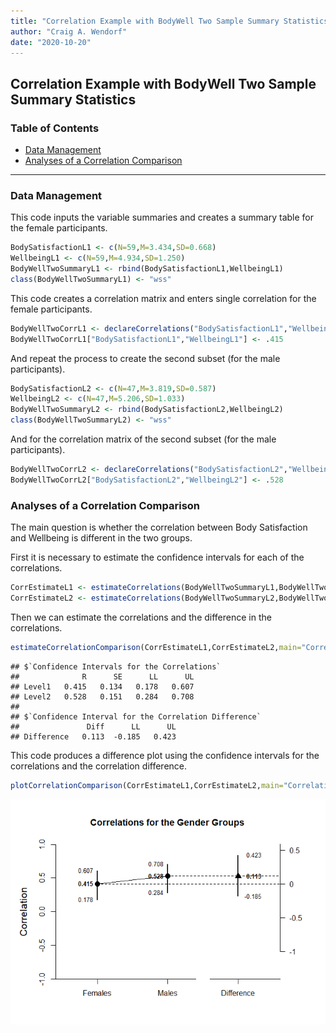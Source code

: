 ```yaml
---
title: "Correlation Example with BodyWell Two Sample Summary Statistics"
author: "Craig A. Wendorf"
date: "2020-10-20"
---
```


## Correlation Example with BodyWell Two Sample Summary Statistics

### Table of Contents

- [Data Management](#data-management)
- [Analyses of a Correlation Comparison](#analyses-of-a-correlation-comparison)

---

### Data Management

This code inputs the variable summaries and creates a summary table for the female participants.

```r
BodySatisfactionL1 <- c(N=59,M=3.434,SD=0.668)
WellbeingL1 <- c(N=59,M=4.934,SD=1.250)
BodyWellTwoSummaryL1 <- rbind(BodySatisfactionL1,WellbeingL1)
class(BodyWellTwoSummaryL1) <- "wss"
```

This code creates a correlation matrix and enters single correlation for the female participants.

```r
BodyWellTwoCorrL1 <- declareCorrelations("BodySatisfactionL1","WellbeingL1")
BodyWellTwoCorrL1["BodySatisfactionL1","WellbeingL1"] <- .415
```

And repeat the process to create the second subset (for the male participants).

```r
BodySatisfactionL2 <- c(N=47,M=3.819,SD=0.587)
WellbeingL2 <- c(N=47,M=5.206,SD=1.033)
BodyWellTwoSummaryL2 <- rbind(BodySatisfactionL2,WellbeingL2)
class(BodyWellTwoSummaryL2) <- "wss"
```

And for the correlation matrix of the second subset (for the male participants).

```r
BodyWellTwoCorrL2 <- declareCorrelations("BodySatisfactionL2","WellbeingL2")
BodyWellTwoCorrL2["BodySatisfactionL2","WellbeingL2"] <- .528
```

### Analyses of a Correlation Comparison

The main question is whether the correlation between Body Satisfaction and Wellbeing is different in the two groups.

First it is necessary to estimate the confidence intervals for each of the correlations.

```r
CorrEstimateL1 <- estimateCorrelations(BodyWellTwoSummaryL1,BodyWellTwoCorrL1)
CorrEstimateL2 <- estimateCorrelations(BodyWellTwoSummaryL2,BodyWellTwoCorrL2)
```

Then we can estimate the correlations and the difference in the correlations.

```r
estimateCorrelationComparison(CorrEstimateL1,CorrEstimateL2,main="Correlations for the Gender Groups",labels=c("Level1","Level2"))
```

```
## $`Confidence Intervals for the Correlations`
##              R      SE      LL      UL
## Level1   0.415   0.134   0.178   0.607
## Level2   0.528   0.151   0.284   0.708
## 
## $`Confidence Interval for the Correlation Difference`
##               Diff      LL      UL
## Difference   0.113  -0.185   0.423
```

This code produces a difference plot using the confidence intervals for the correlations and the correlation difference.

```r
plotCorrelationComparison(CorrEstimateL1,CorrEstimateL2,main="Correlations for the Gender Groups",labels=c("Level1","Level2"),ylim=c(-1,1))
```

![](figures/BodyWellTwo-Comparison-1.png)<!-- -->
